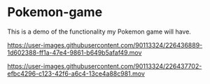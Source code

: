 # Pokemon-game
This is a demo of the functionality my Pokemon game will have. 




https://user-images.githubusercontent.com/90113324/226436889-1d602388-ff1a-47e4-9861-b649b5afaf49.mov



https://user-images.githubusercontent.com/90113324/226437702-efbc4296-c123-42f6-a6c4-13ce4a88c981.mov


